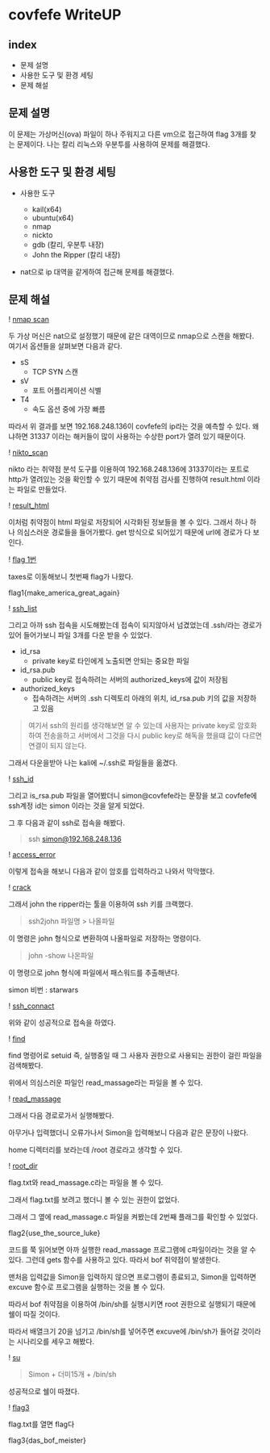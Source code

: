 covfefe WriteUP
==========
index
------
+ 문제 설명
+ 사용한 도구 및 환경 세팅
+ 문제 해설

문제 설명
----------
이 문제는 가상머신(ova) 파일이 하나 주워지고 다른 vm으로 접근하여 flag 3개를 찾는 문제이다. 나는 칼리 리눅스와 우분투를 사용하여 문제를 해결했다.

사용한 도구 및 환경 세팅
-----------------------
+ 사용한 도구
    + kail(x64)
    + ubuntu(x64)
    + nmap
    + nickto
    + gdb (칼리, 우분투 내장)
    + John the Ripper (칼리 내장)


+  nat으로 ip 대역을 같게하여 접근해 문제를 해결했다.

문제 해설
---------

! [nmap scan](./nmap.png)

두 가상 머신은 nat으로 설정했기 때문에 같은 대역이므로 nmap으로 스캔을 해봤다.
여기서 옵션들을 살펴보면 다음과 같다.

+ sS
    + TCP SYN 스캔
+ sV
    + 포트 어플리케이션 식별
+ T4
    + 속도 옵션 중에 가장 빠름

따라서 위 결과를 보면 192.168.248.136이 covfefe의 ip라는 것을 예측할 수 있다.
왜냐하면 31337 이라는 해커들이 많이 사용하는 수상한 port가 열려 있기 때문이다.

! [nikto_scan](./nikto_command.png)

nikto 라는 취약점 분석 도구를 이용하여 192.168.248.136에 31337이라는 포트로 http가 열려있는 것을 확인할 수 있기 때문에 취약점 검사를 진행하여 result.html 이라는 파일로 만들었다.

! [result_html](./result_html.png)

이처럼 취약점이 html 파일로 저장되어 시각화된 정보들을 볼 수 있다.
그래서 하나 하나 의심스러운 경로들을 들어가봤다.
get 방식으로 되어있기 때문에 url에 경로가 다 보인다.

! [flag 1번](./flag1.png)

taxes로 이동해보니 첫번째 flag가 나왔다.

flag1{make_america_great_again}

! [ssh_list](./ssh_list.png)

그리고 아까 ssh 접속을 시도해봤는데 접속이 되지않아서 넘겼었는데 .ssh/라는 경로가 있어 들어가보니 파일 3개를 다운 받을 수 있었다.

+ id_rsa
    + private key로 타인에게 노출되면 안되는 중요한 파일
+ id_rsa.pub
    + public key로 접속하려는 서버의 authorized_keys에 값이 저장됨
+ authorized_keys
    + 접속하려는 서버의 .ssh 디렉토리 아래의 위치, id_rsa.pub 키의 값을 저장하고 있음

>여기서 ssh의 원리를 생각해보면 알 수 있는데 사용자는 private key로 암호화하여 전송을하고 서버에서 그것을 다시 public key로 해독을 했을떄 값이 다르면 연결이 되지 않는다.

그래서 다운을받아 나는 kali에 ~/.ssh로 파일들을 옮겼다.

! [ssh_id](./ssh_id.png)

그리고 is_rsa.pub 파일을 열어봤더니 simon@covfefe라는 문장을 보고 covfefe에 ssh계정 id는 simon 이라는 것을 알게 되었다.

그 후 다음과 같이 ssh로 접속을 해봤다.
> ssh simon@192.168.248.136

! [access_error](./access_error.png)

이렇게 접속을 해보니 다음과 같이 암호를 입력하라고 나와서 막막했다.

! [crack](./crack.png)

그래서 john the ripper라는 툴을 이용하여 ssh 키를 크랙했다.

> ssh2john 파일명 > 나올파일

이 명령은 john 형식으로 변환하여 나올파일로 저장하는 명령이다.

> john -show 나온파일

이 명령으로 john 형식에 파일에서 패스워드를 추출해낸다.

simon 비번 : starwars

! [ssh_connact](./ssh_connact.png)

위와 같이 성공적으로 접속을 하였다.

! [find](./find.png)

find 명령어로 setuid 즉, 실행중일 때 그 사용자 권한으로 사용되는 권한이 걸린 파일을 검색해봤다.

위에서 의심스러운 파일인 read_massage라는 파일을 볼 수 있다.

! [read_massage](./read_massage.png)

그래서 다음 경로로가서 실행해봤다.

아무거나 입력했더니 오류가나서 Simon을 입력해보니 다음과 같은 문장이 나왔다.

home 디렉터리를 보라는데 /root 경로라고 생각할 수 있다.

! [root_dir](./root_dir.png)

flag.txt와 read_massage.c라는 파일을 볼 수 있다.

그래서 flag.txt를 보려고 했더니 볼 수 있는 권한이 없었다.

그래서 그 옆에 read_massage.c 파일을 켜봤는데 2번째 플래그를 확인할 수 있었다.

flag2{use_the_source_luke}

코드를 쭉 읽어보면 아까 실행한 read_massage 프로그램에 c파일이라는 것을 알 수 있다.
그런데 gets 함수를 사용하고 있다. 따라서 bof 취약점이 발생한다.

맨처음 입력값을 Simon을 입력하지 않으면 프로그램이 종료되고, Simon을 입력하면 excuve 함수로 프로그램을 실행하는 것을 볼 수 있다.

따라서 bof 취약점을 이용하여 /bin/sh를 실행시키면 root 권한으로 실행되기 때문에 쉘이 따질 것이다.

따라서 배열크기 20을 넘기고 /bin/sh를 넣어주면 excuve에 /bin/sh가 들어갈 것이라는 시나리오를 세우고 해봤다.

! [su](./su.png)

>Simon + 더미15개 + /bin/sh

성공적으로 쉘이 따졌다.

! [flag3](./flag3.png)

flag.txt를 열면 flag다

flag3{das_bof_meister}
